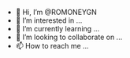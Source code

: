- 👋 Hi, I’m @ROMONEYGN
- 👀 I’m interested in ...
- 🌱 I’m currently learning ...
- 💞️ I’m looking to collaborate on ...
- 📫 How to reach me ...

<!---
ROMONEYGN/ROMONEYGN is a ✨ special ✨ repository because its `README.md` (this file) appears on your GitHub profile.
You can click the Preview link to take a look at your changes.
--->
